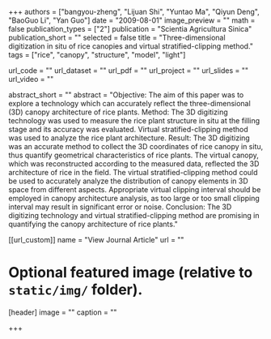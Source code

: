 +++
authors = ["bangyou-zheng", "Lijuan Shi", "Yuntao Ma", "Qiyun Deng", "BaoGuo Li", "Yan Guo"]
date = "2009-08-01"
image_preview = ""
math = false
publication_types = ["2"]
publication = "Scientia Agricultura Sinica"
publication_short = ""
selected = false
title = "Three-dimensional digitization in situ of rice canopies and virtual stratified-clipping method."
tags = ["rice", "canopy", "structure", "model", "light"]

url_code = ""
url_dataset = ""
url_pdf = ""
url_project = ""
url_slides = ""
url_video = ""

abstract_short = ""
abstract = "Objective: The aim of this paper was to explore a technology which can accurately reflect the three-dimensional (3D) canopy architecture of rice plants. Method: The 3D digitizing technology was used to measure the rice plant structure in situ at the filling stage and its accuracy was evaluated. Virtual stratified-clipping method was used to analyze the rice plant architecture. Result: The 3D digitizing was an accurate method to collect the 3D coordinates of rice canopy in situ, thus quantify geometrical characteristics of rice plants. The virtual canopy, which was reconstructed according to the measured data, reflected the 3D architecture of rice in the field. The virtual stratified-clipping method could be used to accurately analyze the distribution of canopy elements in 3D space from different aspects. Appropriate virtual clipping interval should be employed in canopy architecture analysis, as too large or too small clipping interval may result in significant error or noise. Conclusion: The 3D digitizing technology and virtual stratified-clipping method are promising in quantifying the canopy architecture of rice plants."



[[url_custom]]
name = "View Journal Article"
url = ""

# Optional featured image (relative to `static/img/` folder).
[header]
image = ""
caption = ""

+++
